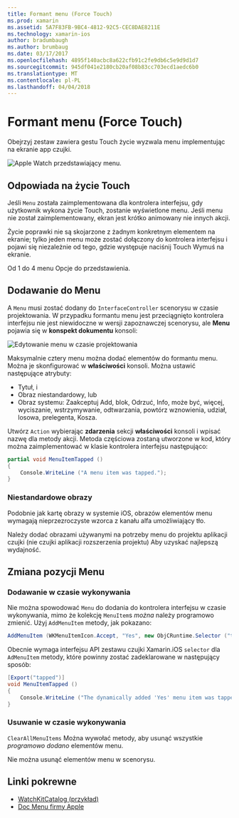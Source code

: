 ```yaml
---
title: Formant menu (Force Touch)
ms.prod: xamarin
ms.assetid: 5A7F83FB-9BC4-4812-92C5-CEC8DAE8211E
ms.technology: xamarin-ios
author: bradumbaugh
ms.author: brumbaug
ms.date: 03/17/2017
ms.openlocfilehash: 4895f140acbc8a622cfb91c2fe9db6c5e9d9d1d7
ms.sourcegitcommit: 945df041e2180cb20af08b83cc703ecd1aedc6b0
ms.translationtype: MT
ms.contentlocale: pl-PL
ms.lasthandoff: 04/04/2018
---
```

# <a name="menu-control-force-touch"></a>Formant menu (Force Touch)

Obejrzyj zestaw zawiera gestu Touch życie wyzwala menu implementując na ekranie app czujki.

![](menu-images/menu.png "Apple Watch przedstawiający menu.")
<!-- watch image courtesy of http://infinitapps.com/bezel/ -->

## <a name="responding-to-force-touch"></a>Odpowiada na życie Touch

Jeśli `Menu` została zaimplementowana dla kontrolera interfejsu, gdy użytkownik wykona życie Touch, zostanie wyświetlone menu. Jeśli menu nie został zaimplementowany, ekran jest krótko animowany nie innych akcji.

Życie poprawki nie są skojarzone z żadnym konkretnym elementem na ekranie; tylko jeden menu może zostać dołączony do kontrolera interfejsu i pojawi się niezależnie od tego, gdzie występuje naciśnij Touch Wymuś na ekranie.

Od 1 do 4 menu Opcje do przedstawienia.


## <a name="adding-a-menu"></a>Dodawanie do Menu

A `Menu` musi zostać dodany do `InterfaceController` scenorysu w czasie projektowania. W przypadku formantu menu jest przeciągnięto kontrolera interfejsu nie jest niewidoczne w wersji zapoznawczej scenorysu, ale **Menu** pojawia się w **konspekt dokumentu** konsoli:

![](menu-images/menu-action.png "Edytowanie menu w czasie projektowania")

Maksymalnie cztery menu można dodać elementów do formantu menu. Można je skonfigurować w **właściwości** konsoli. Można ustawić następujące atrybuty:

- Tytuł, i
- Obraz niestandardowy, lub
- Obraz systemu: Zaakceptuj Add, blok, Odrzuć, Info, może być, więcej, wyciszanie, wstrzymywanie, odtwarzania, powtórz wznowienia, udział, losowa, prelegenta, Kosza.

Utwórz `Action` wybierając **zdarzenia** sekcji **właściwości** konsoli i wpisać nazwę dla metody akcji. Metoda częściowa zostaną utworzone w kod, który można zaimplementować w klasie kontrolera interfejsu następująco:

```csharp
partial void MenuItemTapped ()
{
    Console.WriteLine ("A menu item was tapped.");
}
```

### <a name="custom-images"></a>Niestandardowe obrazy

Podobnie jak kartę obrazy w systemie iOS, obrazów elementów menu wymagają nieprzezroczyste wzorca z kanału alfa umożliwiający tło.

Należy dodać obrazami używanymi na potrzeby menu do projektu aplikacji czujki (nie czujki aplikacji rozszerzenia projektu) Aby uzyskać najlepszą wydajność.


## <a name="changing-the-menu-items"></a>Zmiana pozycji Menu

<!--
### Design Time Items

Menu items added the the storyboard can be shown and hidden programmatically.
-->

### <a name="adding-at-runtime"></a>Dodawanie w czasie wykonywania

Nie można spowodować `Menu` do dodania do kontrolera interfejsu w czasie wykonywania, mimo że kolekcję `MenuItem`s *można* należy programowo zmienić.
Użyj `AddMenuItem` metody, jak pokazano:

```csharp
AddMenuItem (WKMenuItemIcon.Accept, "Yes", new ObjCRuntime.Selector ("tapped"));
```

Obecnie wymaga interfejsu API zestawu czujki Xamarin.iOS `selector` dla `AdMenuItem` metody, które powinny zostać zadeklarowane w następujący sposób:

```csharp
[Export("tapped")]
void MenuItemTapped ()
{
    Console.WriteLine ("The dynamically added 'Yes' menu item was tapped.");
}
```

### <a name="removing-at-runtime"></a>Usuwanie w czasie wykonywania

`ClearAllMenuItems` Można wywołać metody, aby usunąć wszystkie *programowo dodano* elementów menu.

Nie można usunąć elementów menu w scenorysu.



## <a name="related-links"></a>Linki pokrewne

- [WatchKitCatalog (przykład)](https://developer.xamarin.com/samples/monotouch/watchOS/WatchKitCatalog/)
- [Doc Menu firmy Apple](https://developer.apple.com/library/prerelease/ios/documentation/General/Conceptual/WatchKitProgrammingGuide/Menus.html)

